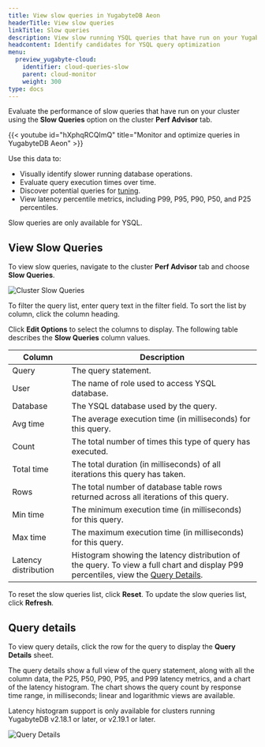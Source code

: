 ```yaml
---
title: View slow queries in YugabyteDB Aeon
headerTitle: View slow queries
linkTitle: Slow queries
description: View slow running YSQL queries that have run on your YugabyteDB Aeon cluster.
headcontent: Identify candidates for YSQL query optimization
menu:
  preview_yugabyte-cloud:
    identifier: cloud-queries-slow
    parent: cloud-monitor
    weight: 300
type: docs
---
```


Evaluate the performance of slow queries that have run on your cluster using the **Slow Queries** option on the cluster **Perf Advisor** tab.

{{< youtube id="hXphqRCQImQ" title="Monitor and optimize queries in YugabyteDB Aeon" >}}

Use this data to:

- Visually identify slower running database operations.
- Evaluate query execution times over time.
- Discover potential queries for [tuning](../../../explore/query-1-performance/).
- View latency percentile metrics, including P99, P95, P90, P50, and P25 percentiles.

Slow queries are only available for YSQL.

## View Slow Queries

To view slow queries, navigate to the cluster **Perf Advisor** tab and choose **Slow Queries**.

![Cluster Slow Queries](/images/yb-cloud/managed-monitor-slow-queries.png)

To filter the query list, enter query text in the filter field. To sort the list by column, click the column heading.

Click **Edit Options** to select the columns to display. The following table describes the **Slow Queries** column values.

| Column          | Description                                                  |
| --------------- | ------------------------------------------------------------ |
| Query           | The query statement.               |
| User            | The name of role used to access YSQL database.               |
| Database        | The YSQL database used by the query.                         |
| Avg time        | The average execution time (in milliseconds) for this query. |
| Count           | The total number of times this type of query has executed.   |
| Total time      | The total duration (in milliseconds) of all iterations this query has taken. |
| Rows            | The total number of database table rows returned across all iterations of this query. |
| Min time        | The minimum execution time (in milliseconds) for this query. |
| Max time        | The maximum execution time (in milliseconds) for this query. |
| Latency distribution | Histogram showing the latency distribution of the query. To view a full chart and display P99 percentiles, view the [Query Details](#query-details). |

To reset the slow queries list, click **Reset**. To update the slow queries list, click **Refresh**.

## Query details

To view query details, click the row for the query to display the **Query Details** sheet.

The query details show a full view of the query statement, along with all the column data, the P25, P50, P90, P95, and P99 latency metrics, and a chart of the latency histogram. The chart shows the query count by response time range, in milliseconds; linear and logarithmic views are available.

Latency histogram support is only available for clusters running YugabyteDB v2.18.1 or later, or v2.19.1 or later.

![Query Details](/images/yb-cloud/managed-monitor-slow-queries-details.png)
